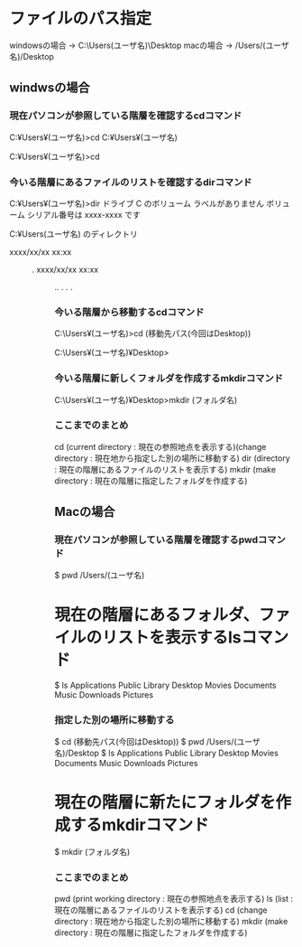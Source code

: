 # ファイルのパス指定
windowsの場合 -> C:\Users\(ユーザ名)\Desktop
macの場合 -> /Users/(ユーザ名)/Desktop

## windwsの場合

### 現在パソコンが参照している階層を確認するcdコマンド
C:¥Users¥(ユーザ名)>cd
C:¥Users¥(ユーザ名)

C:¥Users¥(ユーザ名)>cd


### 今いる階層にあるファイルのリストを確認するdirコマンド
C:¥Users¥(ユーザ名)>dir
  ドライブ C のボリューム ラベルがありません
  ボリューム シリアル番号は xxxx-xxxx です

C:¥Users(ユーザ名) のディレクトリ

xxxx/xx/xx xx:xx     <DIR>        .
xxxx/xx/xx xx:xx     <DIR>        ..
       .
       .
       .


### 今いる階層から移動するcdコマンド
C:\Users¥(ユーザ名)>cd (移動先パス(今回はDesktop))

C:\Users¥(ユーザ名)¥Desktop>


### 今いる階層に新しくフォルダを作成するmkdirコマンド
C:\Users¥(ユーザ名)¥Desktop>mkdir (フォルダ名)


### ここまでのまとめ
cd     (current directory : 現在の参照地点を表示する)(change directory : 現在地から指定した別の場所に移動する)
dir    (directory : 現在の階層にあるファイルのリストを表示する)
mkdir  (make directory : 現在の階層に指定したフォルダを作成する)



## Macの場合

### 現在パソコンが参照している階層を確認するpwdコマンド
$ pwd
/Users/(ユーザ名)

# 現在の階層にあるフォルダ、ファイルのリストを表示するlsコマンド
$ ls
Applications    Public      Library
Desktop         Movies      Documents
Music           Downloads   Pictures

### 指定した別の場所に移動する
$ cd (移動先パス(今回はDesktop))
$ pwd
/Users/(ユーザ名)/Desktop
$ ls
Applications    Public      Library
Desktop         Movies      Documents
Music           Downloads   Pictures

# 現在の階層に新たにフォルダを作成するmkdirコマンド
$ mkdir (フォルダ名)

### ここまでのまとめ
pwd    (print working directory : 現在の参照地点を表示する)
ls     (list : 現在の階層にあるファイルのリストを表示する)
cd     (change directory : 現在地から指定した別の場所に移動する)
mkdir  (make directory : 現在の階層に指定したフォルダを作成する)